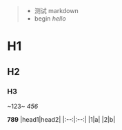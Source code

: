 > - 测试 markdown
> - begin
 *hello* 
# H1
## H2
### H3
~123~
*456*

**789**
|head1|head2|
|:--:|:--:|
|1|a|
|2|b|
